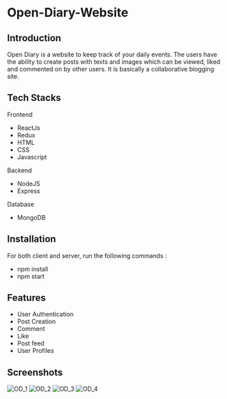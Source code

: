 # Open-Diary-Website

## Introduction

Open Diary is a website to keep track of your daily events. The users have the ability to
create posts with texts and images which can be viewed, liked and commented on by other
users. It is basically a collaborative blogging site.

## Tech Stacks

Frontend
* ReactJs
* Redux
* HTML
* CSS
* Javascript

Backend
* NodeJS
* Express

Database
* MongoDB

## Installation

For both client and server, run the following commands :
* npm install
* npm start

## Features

* User Authentication
* Post Creation
* Comment
* Like
* Post feed
* User Profiles
## Screenshots
![OD_1](https://github.com/user-attachments/assets/a5f2cfd1-b2ba-416e-bee3-d9fa78d7b8cc)
![OD_2](https://github.com/user-attachments/assets/1a1a056b-3e9f-413a-8900-85e3c386b3b8)
![OD_3](https://github.com/user-attachments/assets/d5aaa946-7030-4b6b-93a7-4a5751b1316c)
![OD_4](https://github.com/user-attachments/assets/58120eb2-1dd4-4e71-9976-a31cfc19fff2)

